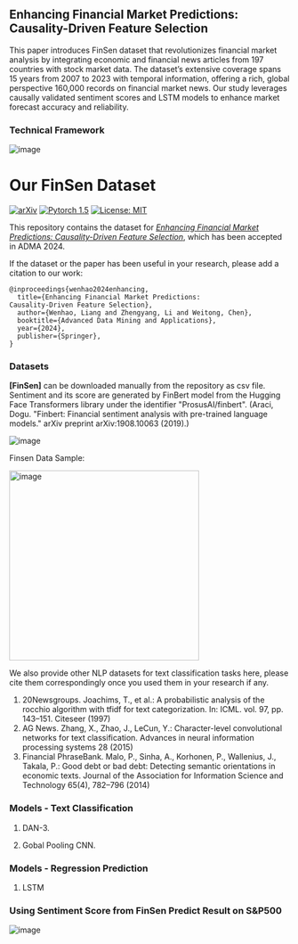 ## Enhancing Financial Market Predictions: Causality-Driven Feature Selection

This paper introduces FinSen dataset that revolutionizes financial market analysis by integrating economic and financial news articles from 197 countries with stock market data. The dataset’s extensive coverage spans 15 years from 2007 to 2023 with temporal information, offering a rich, global perspective 160,000 records on financial market news. Our study leverages causally validated sentiment scores and LSTM models to enhance market forecast accuracy and reliability.

### Technical Framework

![image](https://github.com/user-attachments/assets/5df3c4a7-2403-460a-ac7f-2d69572fec2f)


# Our FinSen Dataset
[![arXiv](https://img.shields.io/badge/stat.ML-arXiv%3A2006.08437-B31B1B.svg)](https://arxiv.org/abs/2408.01005)
[![Pytorch 1.5](https://img.shields.io/badge/pytorch-1.5.1-blue.svg)](https://pytorch.org/)
[![License: MIT](https://img.shields.io/badge/License-MIT-yellow.svg)](https://github.com/EagleAdelaide/FinSen_Dataset/LICENSE)

This repository contains the dataset for [*Enhancing Financial Market Predictions:
Causality-Driven Feature Selection*](https://arxiv.org/abs/2408.01005), which has been accepted in ADMA 2024.

If the dataset or the paper has been useful in your research, please add a citation to our work:

```
@inproceedings{wenhao2024enhancing,
  title={Enhancing Financial Market Predictions:
Causality-Driven Feature Selection},
  author={Wenhao, Liang and Zhengyang, Li and Weitong, Chen},
  booktitle={Advanced Data Mining and Applications},
  year={2024},
  publisher={Springer},
}
```

### Datasets

**[FinSen]** can be downloaded manually from the repository as csv file. Sentiment and its score are generated by FinBert model from the Hugging Face Transformers library under the identifier "ProsusAI/finbert".  (Araci, Dogu. "Finbert: Financial sentiment analysis with pre-trained language models." arXiv preprint arXiv:1908.10063 (2019).)

![image](https://github.com/user-attachments/assets/f28e670a-7329-409d-81cb-1fe47da22140)

Finsen Data Sample:

<img width="341" alt="image" src="https://github.com/user-attachments/assets/6ab08486-85b7-4cf6-b4fe-7d4294624f91">

We also provide other NLP datasets for text classification tasks here, please cite them correspondingly once you used them in your research if any.

1. 20Newsgroups. Joachims, T., et al.: A probabilistic analysis of the rocchio algorithm with tfidf for
text categorization. In: ICML. vol. 97, pp. 143–151. Citeseer (1997)
2. AG News. Zhang, X., Zhao, J., LeCun, Y.: Character-level convolutional networks for text
classification. Advances in neural information processing systems 28 (2015)
3. Financial PhraseBank. Malo, P., Sinha, A., Korhonen, P., Wallenius, J., Takala, P.: Good debt or bad debt:
Detecting semantic orientations in economic texts. Journal of the Association for
Information Science and Technology 65(4), 782–796 (2014)

### Models - Text Classification

1. DAN-3. 

2. Gobal Pooling CNN.

### Models - Regression Prediction

1. LSTM

### Using Sentiment Score from FinSen Predict Result on S&P500

![image](https://github.com/user-attachments/assets/2d9b4dd7-7f59-425c-b812-2cca57719243)


